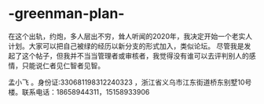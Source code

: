 # -greenman-plan-
在这个出轨，约炮，多人层出不穷，耸人听闻的2020年，我决定开始一个老实人计划。大家可以把自己被绿的经历以新分支的形式加入，类似论坛。
尽管我是发起了这个帖子，但我并不当当管理者或审核者，我觉得没有谁可以去评判别人的感情，只能说仁者见仁智者见智。

孟小飞 。身份证:330681198312240323 ，浙江省义乌市江东街道桥东别墅10号楼。联系电话：18658944311，15158933906

